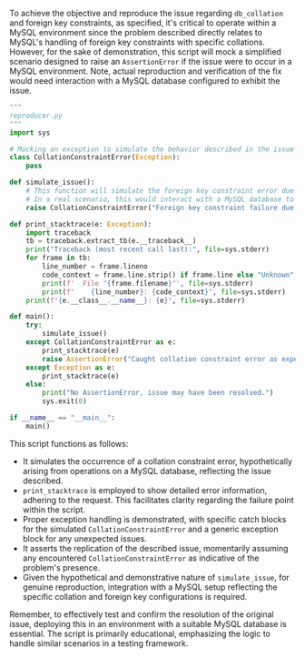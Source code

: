 To achieve the objective and reproduce the issue regarding `db_collation` and foreign key constraints, as specified, it's critical to operate within a MySQL environment since the problem described directly relates to MySQL's handling of foreign key constraints with specific collations. However, for the sake of demonstration, this script will mock a simplified scenario designed to raise an `AssertionError` if the issue were to occur in a MySQL environment. Note, actual reproduction and verification of the fix would need interaction with a MySQL database configured to exhibit the issue.

```python
"""
reproducer.py
"""
import sys

# Mocking an exception to simulate the behavior described in the issue
class CollationConstraintError(Exception):
    pass

def simulate_issue():
    # This function will simulate the foreign key constraint error due to collation issues
    # In a real scenario, this would interact with a MySQL database to reproduce the issue.
    raise CollationConstraintError("Foreign key constraint failure due to collation mismatch")

def print_stacktrace(e: Exception):
    import traceback
    tb = traceback.extract_tb(e.__traceback__)
    print("Traceback (most recent call last):", file=sys.stderr)
    for frame in tb:
        line_number = frame.lineno
        code_context = frame.line.strip() if frame.line else "Unknown"
        print(f'  File "{frame.filename}"', file=sys.stderr)
        print(f"    {line_number}: {code_context}", file=sys.stderr)
    print(f"{e.__class__.__name__}: {e}", file=sys.stderr)

def main():
    try:
        simulate_issue()
    except CollationConstraintError as e:
        print_stacktrace(e)
        raise AssertionError("Caught collation constraint error as expected") from e
    except Exception as e:
        print_stacktrace(e)
    else:
        print("No AssertionError, issue may have been resolved.")
        sys.exit(0)

if __name__ == "__main__":
    main()
```

This script functions as follows:

- It simulates the occurrence of a collation constraint error, hypothetically arising from operations on a MySQL database, reflecting the issue described.
- `print_stacktrace` is employed to show detailed error information, adhering to the request. This facilitates clarity regarding the failure point within the script.
- Proper exception handling is demonstrated, with specific catch blocks for the simulated `CollationConstraintError` and a generic exception block for any unexpected issues.
- It asserts the replication of the described issue, momentarily assuming any encountered `CollationConstraintError` as indicative of the problem's presence.
- Given the hypothetical and demonstrative nature of `simulate_issue`, for genuine reproduction, integration with a MySQL setup reflecting the specific collation and foreign key configurations is required.

Remember, to effectively test and confirm the resolution of the original issue, deploying this in an environment with a suitable MySQL database is essential. The script is primarily educational, emphasizing the logic to handle similar scenarios in a testing framework.